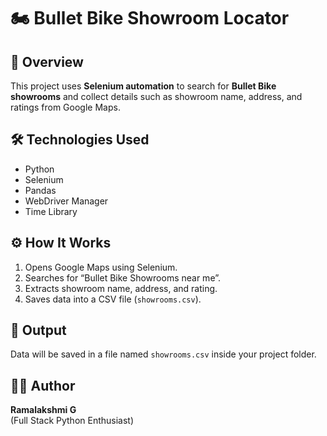 # 🏍️ Bullet Bike Showroom Locator

## 📖 Overview
This project uses **Selenium automation** to search for **Bullet Bike showrooms** and collect details such as showroom name, address, and ratings from Google Maps.

## 🛠️ Technologies Used
- Python
- Selenium
- Pandas
- WebDriver Manager
- Time Library

## ⚙️ How It Works
1. Opens Google Maps using Selenium.
2. Searches for “Bullet Bike Showrooms near me”.
3. Extracts showroom name, address, and rating.
4. Saves data into a CSV file (`showrooms.csv`).

## 📂 Output
Data will be saved in a file named `showrooms.csv` inside your project folder.

## 👩‍💻 Author
**Ramalakshmi G**  
(Full Stack Python Enthusiast)